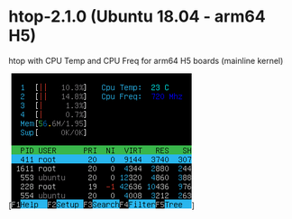 # htop-2.1.0 (Ubuntu 18.04 - arm64 H5)

htop with CPU Temp and CPU Freq for arm64 H5 boards (mainline kernel)

[![htop](https://github.com/avafinger/htop-2.1.0/raw/master/img/htop.png)]

